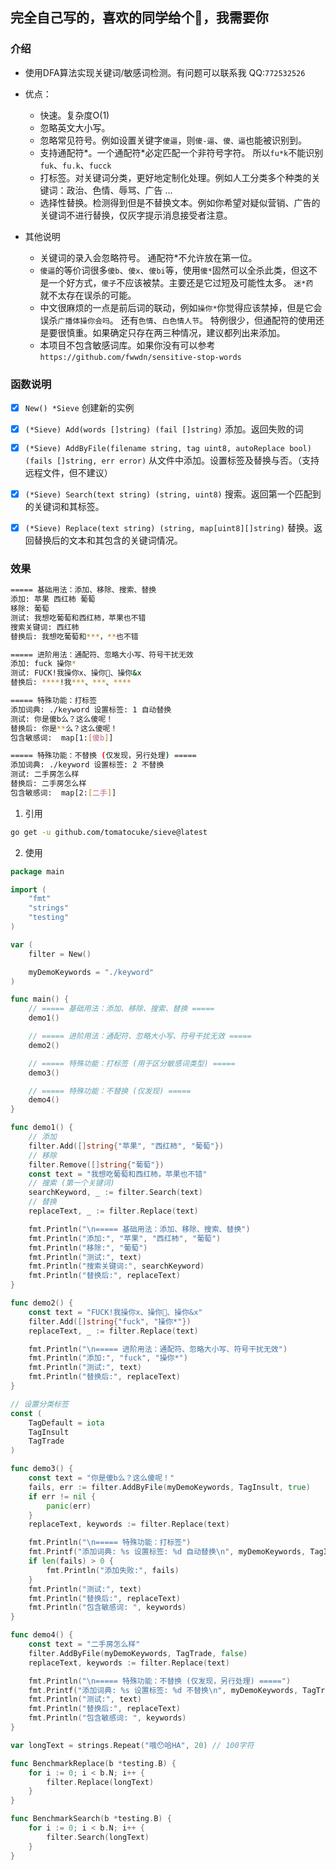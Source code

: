 ## 完全自己写的，喜欢的同学给个🌟，我需要你

### 介绍
- 使用DFA算法实现关键词/敏感词检测。有问题可以联系我 QQ:`772532526`

- 优点：
	- 快速。复杂度O(1)
	- 忽略英文大小写。
	- 忽略常见符号。例如设置关键字`傻逼`，则`傻-逼`、`傻、逼`也能被识别到。
	- 支持通配符*。一个通配符*必定匹配一个非符号字符。 所以`fu*k`不能识别`fuk`、`fu.k`、`fucck`
	- 打标签。对关键词分类，更好地定制化处理。例如人工分类多个种类的关键词：政治、色情、辱骂、广告 ...
	- 选择性替换。检测得到但是不替换文本。例如你希望对疑似营销、广告的关键词不进行替换，仅灰字提示消息接受者注意。

- 其他说明
	- 关键词的录入会忽略符号。 通配符*不允许放在第一位。
	- `傻逼`的等价词很多`傻b`、`傻x`、`傻bi`等，使用`傻*`固然可以全杀此类，但这不是一个好方式，`傻子`不应该被禁。主要还是它过短及可能性太多。  `迷*药	`就不太存在误杀的可能。 
	- 中文很麻烦的一点是前后词的联动，例如`操你*`你觉得应该禁掉，但是它会误杀`广播体操你会吗`。 还有`色情`、`白色情人节`。 特例很少，但通配符的使用还是要很慎重。如果确定只存在两三种情况，建议都列出来添加。
	- 本项目不包含敏感词库。如果你没有可以参考 `https://github.com/fwwdn/sensitive-stop-words`


### 函数说明
- [x] `New() *Sieve` 创建新的实例
- [x] `(*Sieve) Add(words []string) (fail []string)` 添加。返回失败的词
- [x] `(*Sieve) AddByFile(filename string, tag uint8, autoReplace bool) (fails []string, err error)` 从文件中添加。设置标签及替换与否。（支持远程文件，但不建议）
- [x] `(*Sieve) Search(text string) (string, uint8)` 搜索。返回第一个匹配到的关键词和其标签。
- [x] `(*Sieve) Replace(text string) (string, map[uint8][]string)` 替换。返回替换后的文本和其包含的关键词情况。


### 效果
```sh
===== 基础用法：添加、移除、搜索、替换
添加: 苹果 西红柿 葡萄
移除: 葡萄
测试: 我想吃葡萄和西红柿，苹果也不错
搜索关键词: 西红柿
替换后: 我想吃葡萄和***，**也不错

===== 进阶用法：通配符、忽略大小写、符号干扰无效
添加: fuck 操你*
测试: FUCK!我操你x、操你🐎、操你&x
替换后: ****!我***、***、****

===== 特殊功能：打标签
添加词典: ./keyword 设置标签: 1 自动替换
测试: 你是傻b么？这么傻呢！
替换后: 你是**么？这么傻呢！
包含敏感词:  map[1:[傻b]]

===== 特殊功能：不替换 (仅发现，另行处理) =====
添加词典: ./keyword 设置标签: 2 不替换
测试: 二手房怎么样
替换后: 二手房怎么样
包含敏感词:  map[2:[二手]]
```

1. 引用
```sh
go get -u github.com/tomatocuke/sieve@latest
```

2. 使用
```go
package main

import (
	"fmt"
	"strings"
	"testing"
)

var (
	filter = New()

	myDemoKeywords = "./keyword"
)

func main() {
	// ===== 基础用法：添加、移除、搜索、替换 =====
	demo1()

	// ===== 进阶用法：通配符、忽略大小写、符号干扰无效 =====
	demo2()

	// ===== 特殊功能：打标签 (用于区分敏感词类型) =====
	demo3()

	// ===== 特殊功能：不替换 (仅发现) =====
	demo4()
}

func demo1() {
	// 添加
	filter.Add([]string{"苹果", "西红柿", "葡萄"})
	// 移除
	filter.Remove([]string{"葡萄"})
	const text = "我想吃葡萄和西红柿，苹果也不错"
	// 搜索 (第一个关键词)
	searchKeyword, _ := filter.Search(text)
	// 替换
	replaceText, _ := filter.Replace(text)

	fmt.Println("\n===== 基础用法：添加、移除、搜索、替换")
	fmt.Println("添加:", "苹果", "西红柿", "葡萄")
	fmt.Println("移除:", "葡萄")
	fmt.Println("测试:", text)
	fmt.Println("搜索关键词:", searchKeyword)
	fmt.Println("替换后:", replaceText)
}

func demo2() {
	const text = "FUCK!我操你x、操你🐎、操你&x"
	filter.Add([]string{"fuck", "操你*"})
	replaceText, _ := filter.Replace(text)

	fmt.Println("\n===== 进阶用法：通配符、忽略大小写、符号干扰无效")
	fmt.Println("添加:", "fuck", "操你*")
	fmt.Println("测试:", text)
	fmt.Println("替换后:", replaceText)
}

// 设置分类标签
const (
	TagDefault = iota
	TagInsult
	TagTrade
)

func demo3() {
	const text = "你是傻b么？这么傻呢！"
	fails, err := filter.AddByFile(myDemoKeywords, TagInsult, true)
	if err != nil {
		panic(err)
	}
	replaceText, keywords := filter.Replace(text)

	fmt.Println("\n===== 特殊功能：打标签")
	fmt.Printf("添加词典: %s 设置标签: %d 自动替换\n", myDemoKeywords, TagInsult)
	if len(fails) > 0 {
		fmt.Println("添加失败:", fails)
	}
	fmt.Println("测试:", text)
	fmt.Println("替换后:", replaceText)
	fmt.Println("包含敏感词: ", keywords)
}

func demo4() {
	const text = "二手房怎么样"
	filter.AddByFile(myDemoKeywords, TagTrade, false)
	replaceText, keywords := filter.Replace(text)

	fmt.Println("\n===== 特殊功能：不替换 (仅发现，另行处理) =====")
	fmt.Printf("添加词典: %s 设置标签: %d 不替换\n", myDemoKeywords, TagTrade)
	fmt.Println("测试:", text)
	fmt.Println("替换后:", replaceText)
	fmt.Println("包含敏感词: ", keywords)
}

var longText = strings.Repeat("哦😯哈HA", 20) // 100字符

func BenchmarkReplace(b *testing.B) {
	for i := 0; i < b.N; i++ {
		filter.Replace(longText)
	}
}

func BenchmarkSearch(b *testing.B) {
	for i := 0; i < b.N; i++ {
		filter.Search(longText)
	}
}
```

